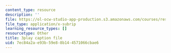 ```yaml
---
content_type: resource
description: ''
file: https://ol-ocw-studio-app-production.s3.amazonaws.com/courses/res-18-009-learn-differential-equations-up-close-with-gilbert-strang-and-cleve-moler-fall-2015/7ec84a2ae93b59e88b144571066cbae6_0r2L3wTqkBc.vtt
file_type: application/x-subrip
learning_resource_types: []
resourcetype: Other
title: 3play caption file
uid: 7ec84a2a-e93b-59e8-8b14-4571066cbae6
---
```

